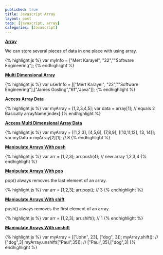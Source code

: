 ```yaml
---
published: true
title: Javascript Array
layout: post
tags: [javascript, array]
categories: [Javascript]
---
```

<b><u>Array</u></b>

We can store several pieces of data in one place with using array.

{% highlight js %}
var myInfo = ["Mert Karayel", "22",""Software Engineering"];
{% endhighlight %}

<b><u>Multi Dimensional Array</u></b>

{% highlight js %}
var userInfo = [["Mert Karayel", "22",""Software Engineering"],["James Gosling","61","Java"]];
{% endhighlight %}

<b><u>Access Array Data  </u></b>

{% highlight js %}
var myArray = [1,2,3,4,5];
var data = array[1];  // equals 2 Basically arrayName[index]
{% endhighlight %}

<b><u>Access Multi Dimensional Array Data</u></b>

{% highlight js %}
var myArray = [[1,2,3], [4,5,6], [7,8,9], [[10,11,12], 13, 14]];
var myData = myArray[2][1]; // 8
{% endhighlight %}

<b><u>Manipulate Arrays With push</u></b>

{% highlight js %}
var arr = [1,2,3];
arr.push(4); // new array 1,2,3,4
{% endhighlight %}

<b><u>Manipulate Arrays With pop</u></b>

pop() always removes the last element of an array. 

{% highlight js %}
var arr = [1,2,3];
arr.pop(); // 3
{% endhighlight %}

<b><u>Manipulate Arrays With shift</u></b>

push() always removes the first element of an array. 

{% highlight js %}
var arr = [1,2,3];
arr.shift(); // 1
{% endhighlight %}

<b><u>Manipulate Arrays With unshift</u></b>

{% highlight js %}
var myArray = [["John", 23], ["dog", 3]];
myArray.shift(); // ["dog",3]
myArray.unshift(["Paul",35]); // ["Paul",35],["dog",3]
{% endhighlight %}